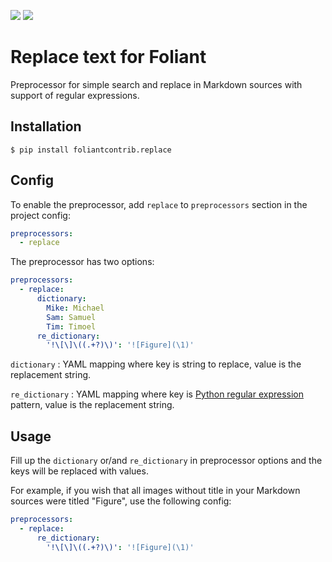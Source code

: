 [![](https://img.shields.io/pypi/v/foliantcontrib.replace.svg)](https://pypi.org/project/foliantcontrib.replace/) [![](https://img.shields.io/github/v/tag/foliant-docs/foliantcontrib.replace.svg?label=GitHub)](https://github.com/foliant-docs/foliantcontrib.replace)

# Replace text for Foliant

Preprocessor for simple search and replace in Markdown sources with support of regular expressions.


## Installation

```shell
$ pip install foliantcontrib.replace
```

## Config

To enable the preprocessor, add `replace` to `preprocessors` section in the project config:

```yaml
preprocessors:
  - replace
```

The preprocessor has two options:

```yaml
preprocessors:
  - replace:
      dictionary:
        Mike: Michael
        Sam: Samuel
        Tim: Timoel
      re_dictionary:
        '!\[\]\((.+?)\)': '![Figure](\1)'

```

`dictionary`
:   YAML mapping where key is string to replace, value is the replacement string.

`re_dictionary`
:   YAML mapping where key is [Python regular expression](https://docs.python.org/3/howto/regex.html) pattern, value is the replacement string.

## Usage

Fill up the `dictionary` or/and `re_dictionary` in preprocessor options and the keys will be replaced with values.

For example, if you wish that all images without title in your Markdown sources were titled "Figure", use the following config:

```yaml
preprocessors:
  - replace:
      re_dictionary:
        '!\[\]\((.+?)\)': '![Figure](\1)'

```
